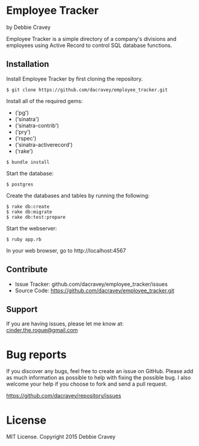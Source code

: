 Employee Tracker
========

by Debbie Cravey

Employee Tracker is a simple directory of a company's divisions and employees using Active Record to control SQL database functions.

Installation
------------

Install Employee Tracker by first cloning the repository.


```
$ git clone https://github.com/dacravey/employee_tracker.git
```

Install all of the required gems:
* ('pg')
* ('sinatra')
* ('sinatra-contrib')
* ('pry')
* ('rspec')
* ('sinatra-activerecord')
* ('rake')
```
$ bundle install
```
Start the database:
```
$ postgres
```

Create the databases and tables by running the following:
```
$ rake db:create
$ rake db:migrate
$ rake db:test:prepare
```

Start the webserver:
```
$ ruby app.rb
```

In your web browser, go to http://localhost:4567

Contribute
----------
- Issue Tracker: github.com/dacravey/employee_tracker/issues
- Source Code: https://github.com/dacravey/employee_tracker.git

Support
-------

If you are having issues, please let me know at: cinder.the.rogue@gmail.com

Bug reports
===========

If you discover any bugs, feel free to create an issue on GitHub. Please add as much information as possible to help with fixing the possible bug. I also welcome your help if you choose to fork and send a pull request.

https://github.com/dacravey/repository/issues

License
=======

MIT License. Copyright 2015 Debbie Cravey
